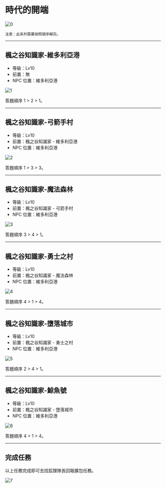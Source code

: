 # 時代的開端

![0](0.png)

```text
注意：此系列需要按照順序解完。
```

---

## 楓之谷知識家-維多利亞港

- 等級：Lv10
- 前置：無
- NPC 位置：維多利亞港

![1](1.png)

答題順序 1 > 2 > 1。

---

## 楓之谷知識家-弓箭手村

- 等級：Lv10
- 前置：楓之谷知識家 - 維多利亞港
- NPC 位置：維多利亞港

![2](2.png)

答題順序 1 > 3 > 3。

---

## 楓之谷知識家-魔法森林

- 等級：Lv10
- 前置：楓之谷知識家 - 弓箭手村
- NPC 位置：維多利亞港

![3](3.png)

答題順序 3 > 4 > 1。

---

## 楓之谷知識家-勇士之村

- 等級：Lv10
- 前置：楓之谷知識家 - 魔法森林
- NPC 位置：維多利亞港

![4](4.png)

答題順序 4 > 1 > 4。

---

## 楓之谷知識家-墮落城市

- 等級：Lv10
- 前置：楓之谷知識家 - 勇士之村
- NPC 位置：維多利亞港

![5](5.png)

答題順序 2 > 4 > 1。

---

## 楓之谷知識家-鯨魚號

- 等級：Lv10
- 前置：楓之谷知識家 - 墮落城市
- NPC 位置：維多利亞港

![6](6.png)

答題順序 4 > 1 > 4。

---

## 完成任務

以上任務完成即可去找狐狸隊長回報擴包任務。

![7](7.png)
